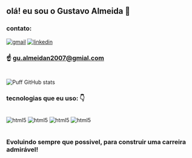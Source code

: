 ## olá! eu sou o Gustavo Almeida 👋

### contato:

[![gmail](https://img.shields.io/badge/Gmail-D14836?style=for-the-badge&logo=gmail&logoColor=white)](gu.almeidan2007@gmail.com)  [![linkedin](https://img.shields.io/badge/LinkedIn-0077B5?style=for-the-badge&logo=linkedin&logoColor=white)](https://www.linkedin.com/in/gustavo-almeida-bb1088264/)
### ☝️ gu.almeidan2007@gmial.com

#
![Puff GitHub stats](https://github-readme-stats.vercel.app/api?username=GustavoAlmeidaPuff&show_icons=true&theme=onedark)

### tecnologias que eu uso: 👇

<div style ="display: inline_block" ><br/>
    <img align="cnter" alt="html5" src= "https://img.shields.io/badge/Python-3776AB?style=for-the-badge&logo=python&logoColor=white">
    <img align="cnter" alt="html5" src= "https://img.shields.io/badge/HTML5-E34F26?style=for-the-badge&logo=html5&logoColor=white">
    <img align="cnter" alt="html5" src= "https://img.shields.io/badge/CSS3-1572B6?style=for-the-badge&logo=css3&logoColor=white">
    <img align="cnter" alt="html5" src= "https://img.shields.io/badge/JavaScript-F7DF1E?style=for-the-badge&logo=javascript&logoColor=black">

#

### Evoluindo sempre que possivel, para construir uma carreira admirável!
